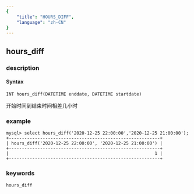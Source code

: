 ```yaml
---
{
    "title": "HOURS_DIFF",
    "language": "zh-CN"
}
---
```


<!-- 
Licensed to the Apache Software Foundation (ASF) under one
or more contributor license agreements.  See the NOTICE file
distributed with this work for additional information
regarding copyright ownership.  The ASF licenses this file
to you under the Apache License, Version 2.0 (the
"License"); you may not use this file except in compliance
with the License.  You may obtain a copy of the License at

  http://www.apache.org/licenses/LICENSE-2.0

Unless required by applicable law or agreed to in writing,
software distributed under the License is distributed on an
"AS IS" BASIS, WITHOUT WARRANTIES OR CONDITIONS OF ANY
KIND, either express or implied.  See the License for the
specific language governing permissions and limitations
under the License.
-->

## hours_diff
### description
#### Syntax

`INT hours_diff(DATETIME enddate, DATETIME startdate)`

开始时间到结束时间相差几小时

### example

```
mysql> select hours_diff('2020-12-25 22:00:00','2020-12-25 21:00:00');
+----------------------------------------------------------+
| hours_diff('2020-12-25 22:00:00', '2020-12-25 21:00:00') |
+----------------------------------------------------------+
|                                                        1 |
+----------------------------------------------------------+
```

### keywords

    hours_diff
